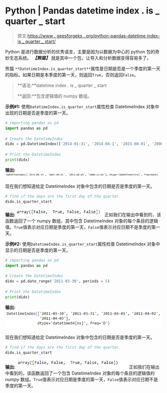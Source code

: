 # Python | Pandas datetime index . is _ quarter _ start

> 原文:[https://www . geesforgeks . org/python-pandas-datetime index-is _ quarter _ start/](https://www.geeksforgeeks.org/python-pandas-datetimeindex-is_quarter_start/)

Python 是进行数据分析的优秀语言，主要是因为以数据为中心的 python 包的奇妙生态系统。 ***【熊猫】*** 就是其中一个包，让导入和分析数据变得容易多了。

熊猫 `**DatetimeIndex.is_quarter_start**`属性是日期是否是一个季度的第一天的指标。如果日期是本季度的第一天，则返回`True`，否则返回`False`。

> **语法:**datetime index . is _ quarter _ start
> 
> **返回:**包含逻辑值的 numpy 数组。

**示例#1:** 使用`DatetimeIndex.is_quarter_start`属性检查 DatetimeIndex 对象中出现的日期是否是季度的第一天。

```py
# importing pandas as pd
import pandas as pd

# Create the DatetimeIndex
didx = pd.DatetimeIndex(['2014-01-31', '2014-04-1', '2015-08-01', '2000-12-02'])

# Print the DatetimeIndex
print(didx)
```

**输出:**
![](img/c427c588f5751a9bad7d6136bd244df8.png)

现在我们想知道给定 DatetimeIndex 对象中包含的日期是否是季度的第一天。

```py
# find if the days are the first day of the quarter.
didx.is_quarter_start
```

**输出:**
![](img/a57bc3f63efb9f94a7af49b26713e3d4.png)
正如我们在输出中看到的，该函数返回了一个 numpy 数组，其中包含 DatetimeIndex 对象的每个条目的逻辑值。`True`值表示对应日期是季度的第一天，`False`值表示对应日期不是季度的第一天。

**示例#2:** 使用`DatetimeIndex.is_quarter_start`属性检查 DatetimeIndex 对象中显示的日期是否是季度的第一天。

```py
# importing pandas as pd
import pandas as pd

# Create the DatetimeIndex
didx = pd.date_range('2011-03-30', periods = 5)

# Print the DatetimeIndex
print(didx)
```

**输出:**
![](img/a9a327cf36006440d6fefe69c59efde6.png)

现在我们想知道给定 DatetimeIndex 对象中包含的日期是否是季度的第一天。

```py
# find if the days are the first day of the quarter.
didx.is_quarter_start
```

**输出:**
![](img/0e068974702618441686e2d7b029f101.png)
正如我们在输出中看到的，该函数返回了一个包含 DatetimeIndex 对象的每个条目的逻辑值的 *numpy* 数组。`True`值表示对应日期是季度的第一天，`False`值表示对应日期不是季度的第一天。